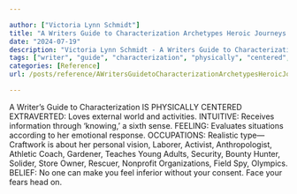 ```yaml
---

author: ["Victoria Lynn Schmidt"]
title: "A Writers Guide to Characterization Archetypes Heroic Journeys and Other Elements of Dynamic Character Development - part0006_split_003.html"
date: "2024-07-19"
description: "Victoria Lynn Schmidt - A Writers Guide to Characterization Archetypes Heroic Journeys and Other Elements of Dynamic Character Development"
tags: ["writer", "guide", "characterization", "physically", "centered", "extraverted", "love", "external", "world", "activity", "intuitive", "receives", "information", "knowing", "sixth", "sense", "feeling", "evaluates", "situation", "according", "emotional", "response", "occupation", "realistic", "personal"]
categories: [Reference]
url: /posts/reference/AWritersGuidetoCharacterizationArchetypesHeroicJourneysandOtherElementsofDynamicCharacterDevelopment-part0006split003html

---
```



A Writer’s Guide to Characterization
IS PHYSICALLY CENTERED
EXTRAVERTED: Loves external world and activities.
INTUITIVE: Receives information through ‘knowing,’ a sixth sense.
FEELING: Evaluates situations according to her emotional response.
OCCUPATIONS: Realistic type—Craftwork is about her personal vision, Laborer, Activist, Anthropologist, Athletic Coach, Gardener, Teaches Young Adults, Security, Bounty Hunter, Solider, Store Owner, Rescuer, Nonprofit Organizations, Field Spy, Olympics.
BELIEF: No one can make you feel inferior without your consent. Face your fears head on.
